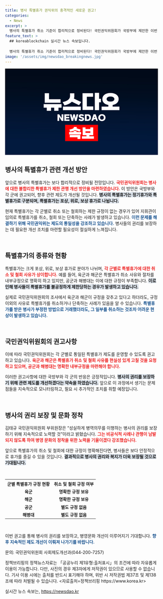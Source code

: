```yaml
---
title: 병사 특별휴가 권익위의 충격적인 새로운 권고!
categories:
  - News
excerpt: >
  병사의 특별휴가 취소 기준이 합리적으로 정비된다! 국민권익위원회가 국방부에 제안한 이번 개선안은 병사들의 권리를 보호하고, 휴가 체계의 통일성을 높일 예정이다.
feature_text: >
  ## koreablockchain 실시간 뉴스 속보입니다.

  병사의 특별휴가 취소 기준이 합리적으로 정비된다! 국민권익위원회가 국방부에 제안한 이번 개선안은 병사들의 권리를 보호하고, 휴가 체계의 통일성을 높일 예정이다.
image: '/assets/img/newsdao_breakingnews.jpg'
---
```


<p><img src="/assets/img/newsdao_breakingnews.jpg" alt="koreablockchain 속보" /></p>

<h2 data-ke-size="size26">병사의 특별휴가 관련 개선 방안</h2>

<p data-ke-size="size16">앞으로 병사의 특별휴가는 보다 합리적으로 정비될 전망입니다. <b><span style="color: #ee2323;">국민권익위원회는 병사에 대한 불합리한 특별휴가 제한 관행 개선 방안을 마련하였습니다.</span></b> 이 방안은 국방부와 각 군에 권고되어, 향후 관련 제도가 개선될 것입니다. <b><span style="background-color: #21538527;">병사의 특별휴가는 정기휴가와 특별휴가로 구분되며, 특별휴가는 포상, 위로, 보상 휴가로 나뉩니다.</span></b></p>

<p data-ke-size="size16">현재 특별휴가는 각 군별로 취소 또는 철회하는 제한 규정이 없는 경우가 있어 지휘관이 임의로 특별휴가를 취소, 철회 또는 단축하는 사례가 발생하고 있습니다. <b><span style="color: #1a5490;">이런 문제를 해결하기 위해 국민권익위는 제도의 통일성을 강조하고 있습니다.</span></b> 병사들의 권리를 보장하는 데 필요한 개선 조치를 마련할 필요성이 절실하게 느껴집니다.</p>

<p>&nbsp;</p>

<h2 data-ke-size="size26">특별휴가의 종류와 현황</h2>

<p data-ke-size="size16">특별휴가는 크게 포상, 위로, 보상 휴가로 분야가 나뉘며, <b><span style="color: #ee2323;">각 군별로 특별휴가에 대한 취소 및 철회 사유가 상이합니다.</span></b> 예를 들어, 육군과 해군은 특별휴가 취소 사유와 절차를 내부규정으로 명확히 하고 있지만, 공군과 해병대는 이에 대한 규정이 부족합니다. <b><span style="background-color: #21538527;">이로 인해 병사들이 특별휴가를 불공정하게 제한당하는 경우가 발생하고 있습니다.</span></b></p>

<p data-ke-size="size16">실제로 국민권익위원회의 조사에서 육군과 해군이 규정을 갖추고 있다고 하더라도, 규정 이외의 사유로 특별휴가를 취소하거나 단축하는 사례가 있음을 알 수 있습니다. <b><span style="color: #1a5490;">특별휴가를 받은 병사가 부정한 방법으로 거래했더라도, 그 일부를 취소하는 것조차 어려운 현상이 발생하고 있습니다.</span></b></p>

<p>&nbsp;</p>

<h2 data-ke-size="size26">국민권익위원회의 권고사항</h2>

<p data-ke-size="size16">이에 따라 국민권익위원회는 각 군별로 통일된 특별휴가 제도를 운영할 수 있도록 권고하고 있습니다. <b><span style="color: #ee2323;">육군과 해군은 특별휴가 취소 및 철회 사유를 현실성 있게 고칠 것을 요청하고 있으며, 공군과 해병대는 명확한 내부규정을 마련해야 합니다.</span></b></p>

<p data-ke-size="size16">이러한 권고사항에 대한 국방부와 각 군의 반응은 긍정적입니다. <b><span style="background-color: #21538527;">병사의 권리를 보장하기 위해 관련 제도를 개선하겠다는 약속을 하였습니다.</span></b> 앞으로 이 과정에서 생기는 문제점들을 지속적으로 모니터링하고, 필요 시 추가적인 조치를 취할 예정입니다.</p>

<p>&nbsp;</p>

<h2 data-ke-size="size26">병사의 권리 보장 및 문화 정착</h2>

<p data-ke-size="size16">김태규 국민권익위원회 부위원장은 “성실하게 병역의무를 이행하는 병사의 권리를 보장하기 위해 지속적으로 노력할 것”이라고 밝혔습니다. <b><span style="color: #ee2323;">그는 비공식적 사례나 관행이 남발되지 않도록 하여 병영 문화의 정착을 위한 노력을 기울이겠다 강조했습니다.</span></b></p>

<p data-ke-size="size16">앞으로 특별휴가의 취소 및 철회에 대한 규정이 명확해진다면, 병사들은 보다 안정적으로 휴가를 즐길 수 있을 것입니다. <b><span style="background-color: #21538527;">결과적으로 병사의 권리와 복지가 더욱 보장될 것으로 기대됩니다.</span></b></p>

<p>&nbsp;</p>

<table>
  <tr>
    <th style="text-align: center;"><b>군별 특별휴가 규정 현황</b></th>
    <th style="text-align: center;"><b>취소 및 철회 규정 여부</b></th>
  </tr>
  <tr>
    <td style="text-align: center; height: 17px;"><b>육군</b></td>
    <td style="text-align: center; height: 17px;"><b>명확한 규정 보유</b></td>
  </tr>
  <tr>
    <td style="text-align: center; height: 17px;"><b>해군</b></td>
    <td style="text-align: center; height: 17px;"><b>명확한 규정 보유</b></td>
  </tr>
  <tr>
    <td style="text-align: center; height: 17px;"><b>공군</b></td>
    <td style="text-align: center; height: 17px;"><b>별도 규정 없음</b></td>
  </tr>
  <tr>
    <td style="text-align: center; height: 17px;"><b>해병대</b></td>
    <td style="text-align: center; height: 17px;"><b>별도 규정 없음</b></td>
  </tr>
</table>

<p>&nbsp;</p>

<p data-ke-size="size16">이번 권고를 통해 병사의 권리를 보장하고, 병영문화 개선이 이루어지기 기대합니다. <b><span style="color: #1a5490;">향후 지속적인 제도 개선이 이뤄져 나가기를 바랍니다.</span></b></p>

<p data-ke-size="size16">문의: 국민권익위원회 사회제도개선과(044-200-7257)</p>

<p data-ke-size="size16">정책브리핑의 정책뉴스자료는 「공공누리 제1유형:출처표시」의 조건에 따라 자유롭게 이용이 가능합니다. 다만, 사진의 경우 제3자에게 저작권이 있으므로 사용할 수 없습니다. 기사 이용 시에는 출처를 반드시 표기해야 하며, 위반 시 저작권법 제37조 및 제138조에 따라 처벌될 수 있습니다. <자료출처=정책브리핑 https://www.korea.kr></p>
실시간 뉴스 속보는, <a href="https://newsdao.kr" rel="dofollow">https://newsdao.kr</a>


